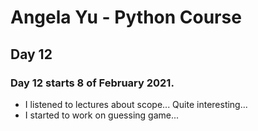 # Angela Yu - Python Course
## Day 12
### Day 12 starts 8 of February 2021.
- I listened to lectures about scope... Quite interesting...
- I started to work on guessing game...
